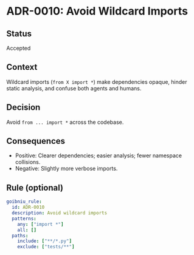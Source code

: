 # ADR-0010: Avoid Wildcard Imports

## Status
Accepted

## Context
Wildcard imports (`from X import *`) make dependencies opaque, hinder static
analysis, and confuse both agents and humans.

## Decision
Avoid `from ... import *` across the codebase.

## Consequences
- Positive: Clearer dependencies; easier analysis; fewer namespace collisions.
- Negative: Slightly more verbose imports.

## Rule (optional)
```yaml
goibniu_rule:
  id: ADR-0010
  description: Avoid wildcard imports
  patterns:
    any: ["import *"]
    all: []
  paths:
    include: ["**/*.py"]
    exclude: ["tests/**"]
